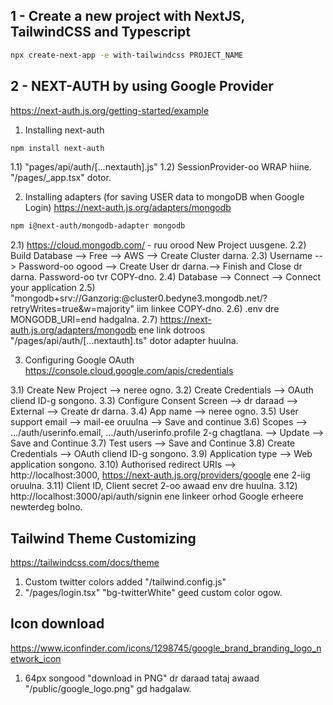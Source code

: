 ## 1 - Create a new project with NextJS, TailwindCSS and Typescript

```bash
npx create-next-app -e with-tailwindcss PROJECT_NAME
```

## 2 - NEXT-AUTH by using Google Provider

https://next-auth.js.org/getting-started/example

1. Installing next-auth

```bash
npm install next-auth
```

1.1) "pages/api/auth/[...nextauth].js"
1.2) SessionProvider-oo WRAP hiine. "/pages/\_app.tsx" dotor.

2. Installing adapters (for saving USER data to mongoDB when Google Login)
   https://next-auth.js.org/adapters/mongodb

```bash
npm i@next-auth/mongodb-adapter mongodb
```

2.1) https://cloud.mongodb.com/ - ruu orood New Project uusgene.
2.2) Build Database --> Free --> AWS --> Create Cluster darna.
2.3) Username --> Password-oo ogood --> Create User dr darna.--> Finish and Close dr darna. Password-oo tvr COPY-dno.
2.4) Database --> Connect --> Connect your application
2.5) "mongodb+srv://Ganzorig:<password>@cluster0.bedyne3.mongodb.net/?retryWrites=true&w=majority" iim linkee COPY-dno.
2.6) .env dre MONGODB_URI=end hadgalna.
2.7) https://next-auth.js.org/adapters/mongodb ene link dotroos "/pages/api/auth/[...nextauth].ts" dotor adapter huulna.

3.  Configuring Google OAuth
    https://console.cloud.google.com/apis/credentials

3.1) Create New Project --> neree ogno.
3.2) Create Credentials --> OAuth cliend ID-g songono.
3.3) Configure Consent Screen --> dr daraad --> External --> Create dr darna.
3.4) App name --> neree ogno.
3.5) User support email --> mail-ee oruulna --> Save and continue
3.6) Scopes --> .../auth/userinfo.email, .../auth/userinfo.profile 2-g chagtlana. --> Update --> Save and Continue
3.7) Test users --> Save and Continue
3.8) Create Credentials --> OAuth cliend ID-g songono.
3.9) Application type --> Web application songono.
3.10) Authorised redirect URIs --> http://localhost:3000, https://next-auth.js.org/providers/google ene 2-iig oruulna.
3.11) Client ID, Client secret 2-oo awaad env dre huulna.
3.12) http://localhost:3000/api/auth/signin ene linkeer orhod Google erheere newterdeg bolno.

##

## Tailwind Theme Customizing

https://tailwindcss.com/docs/theme

1. Custom twitter colors added "/tailwind.config.js"
2. "/pages/login.tsx" "bg-twitterWhite" geed custom color ogow.

## Icon download

https://www.iconfinder.com/icons/1298745/google_brand_branding_logo_network_icon

1. 64px songood "download in PNG" dr daraad tataj awaad
   "/public/google_logo.png" gd hadgalaw.
